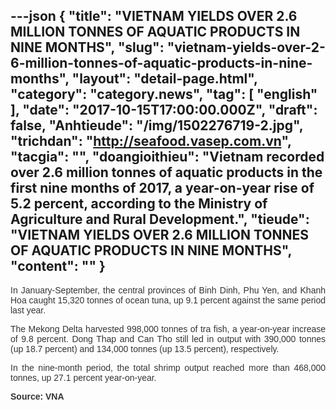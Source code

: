 ---json
{
    "title": "VIETNAM YIELDS OVER 2.6 MILLION TONNES OF AQUATIC PRODUCTS IN NINE MONTHS",
    "slug": "vietnam-yields-over-2-6-million-tonnes-of-aquatic-products-in-nine-months",
    "layout": "detail-page.html",
    "category": "category.news",
    "tag": [
        "english"
    ],
    "date": "2017-10-15T17:00:00.000Z",
    "draft": false,
    "Anhtieude": "/img/1502276719-2.jpg",
    "trichdan": "http://seafood.vasep.com.vn",
    "tacgia": "",
    "doangioithieu": "Vietnam recorded over 2.6 million tonnes of aquatic products in the first nine months of 2017, a year-on-year rise of 5.2 percent, according to the Ministry of Agriculture and Rural Development.",
    "tieude": "VIETNAM YIELDS OVER 2.6 MILLION TONNES OF AQUATIC PRODUCTS IN NINE MONTHS",
    "__content__": ""
}
---
<p style="margin-left:0in; margin-right:0in; text-align:justify"><span style="font-size:14px"><span style="color:#333333"><span style="font-family:Arial"><span style="background-color:#ffffff"><span style="font-family:Arial,sans-serif">In January-September, the central provinces of Binh Dinh, Phu Yen, and Khanh Hoa caught 15,320 tonnes of ocean tuna, up 9.1 percent against the same period last year.</span></span></span></span></span></p>

<p style="margin-left:0in; margin-right:0in; text-align:justify"><span style="font-size:14px"><span style="color:#333333"><span style="font-family:Arial"><span style="background-color:#ffffff"><span style="font-family:Arial,sans-serif">The Mekong Delta harvested 998,000 tonnes of tra fish, a year-on-year increase of 9.8 percent. Dong Thap and Can Tho still led in output with 390,000 tonnes (up 18.7 percent) and 134,000 tonnes (up 13.5 percent), respectively.</span></span></span></span></span></p>

<p style="margin-left:0in; margin-right:0in; text-align:justify"><span style="font-size:14px"><span style="color:#333333"><span style="font-family:Arial"><span style="background-color:#ffffff"><span style="font-family:Arial,sans-serif">In the nine-month period, the total shrimp output reached more than 468,000 tonnes, up 27.1 percent year-on-year.</span></span></span></span></span></p>

<p style="margin-left:0in; margin-right:0in; text-align:justify"><span style="font-size:14px"><span style="color:#333333"><span style="font-family:Arial"><span style="background-color:#ffffff"><strong><span style="font-family:Arial,sans-serif">Source: VNA</span></strong></span></span></span></span></p>
